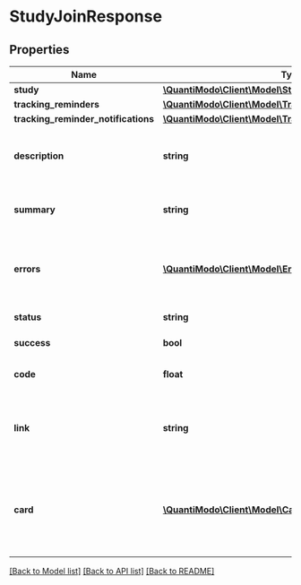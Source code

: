 # StudyJoinResponse

## Properties
Name | Type | Description | Notes
------------ | ------------- | ------------- | -------------
**study** | [**\QuantiModo\Client\Model\Study**](Study.md) |  | [optional] 
**tracking_reminders** | [**\QuantiModo\Client\Model\TrackingReminder[]**](TrackingReminder.md) |  | [optional] 
**tracking_reminder_notifications** | [**\QuantiModo\Client\Model\TrackingReminderNotification[]**](TrackingReminderNotification.md) |  | [optional] 
**description** | **string** | Can be used as body of help info popup | [optional] 
**summary** | **string** | Can be used as title in help info popup | [optional] 
**errors** | [**\QuantiModo\Client\Model\Error[]**](Error.md) | Array of error objects with message property | [optional] 
**status** | **string** | ex. OK or ERROR | [optional] 
**success** | **bool** | true or false | [optional] 
**code** | **float** | Response code such as 200 | [optional] 
**link** | **string** | A super neat url you might want to share with your users! | [optional] 
**card** | [**\QuantiModo\Client\Model\Card**](Card.md) | A super neat card with buttons and HTML that you can use in your app! | [optional] 

[[Back to Model list]](../README.md#documentation-for-models) [[Back to API list]](../README.md#documentation-for-api-endpoints) [[Back to README]](../README.md)


